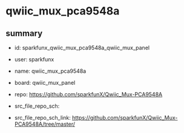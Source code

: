 # qwiic_mux_pca9548a
 
## summary 
* id: sparkfunx_qwiic_mux_pca9548a_qwiic_mux_panel
* user: sparkfunx
* name: qwiic_mux_pca9548a
* board: qwiic_mux_panel
* repo: https://github.com/sparkfunX/Qwiic_Mux-PCA9548A



* src_file_repo_sch: 
* src_file_repo_sch_link: https://github.com/sparkfunX/Qwiic_Mux-PCA9548A/tree/master/




